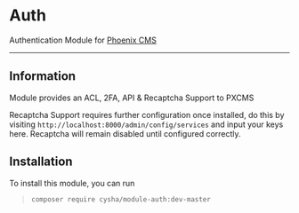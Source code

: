 # Auth

Authentication Module for [Phoenix CMS](https://github.com/cysha/PhoenixCMS)

---

## Information

Module provides an ACL, 2FA, API & Recaptcha Support to PXCMS

Recaptcha Support requires further configuration once installed, do this by visiting `http://localhost:8000/admin/config/services` and input your keys here. Recaptcha will remain disabled until configured correctly.

## Installation

To install this module, you can run

> `composer require cysha/module-auth:dev-master`

